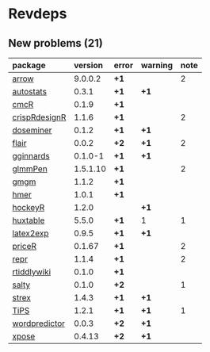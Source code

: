 # Revdeps

## New problems (21)

|package       |version  |error  |warning |note |
|:-------------|:--------|:------|:-------|:----|
|[arrow](problems.md#arrow)|9.0.0.2  |__+1__ |        |2    |
|[autostats](problems.md#autostats)|0.3.1    |__+1__ |__+1__  |     |
|[cmcR](problems.md#cmcr)|0.1.9    |__+1__ |        |     |
|[crispRdesignR](problems.md#crisprdesignr)|1.1.6    |__+1__ |        |2    |
|[doseminer](problems.md#doseminer)|0.1.2    |__+1__ |__+1__  |     |
|[flair](problems.md#flair)|0.0.2    |__+2__ |__+1__  |2    |
|[gginnards](problems.md#gginnards)|0.1.0-1  |__+1__ |__+1__  |     |
|[glmmPen](problems.md#glmmpen)|1.5.1.10 |__+1__ |        |2    |
|[gmgm](problems.md#gmgm)|1.1.2    |__+1__ |        |     |
|[hmer](problems.md#hmer)|1.0.1    |__+1__ |        |     |
|[hockeyR](problems.md#hockeyr)|1.2.0    |       |__+1__  |     |
|[huxtable](problems.md#huxtable)|5.5.0    |__+1__ |1       |1    |
|[latex2exp](problems.md#latex2exp)|0.9.5    |__+1__ |__+1__  |     |
|[priceR](problems.md#pricer)|0.1.67   |__+1__ |        |2    |
|[repr](problems.md#repr)|1.1.4    |__+1__ |        |2    |
|[rtiddlywiki](problems.md#rtiddlywiki)|0.1.0    |__+1__ |        |     |
|[salty](problems.md#salty)|0.1.0    |__+2__ |        |1    |
|[strex](problems.md#strex)|1.4.3    |__+1__ |__+1__  |     |
|[TiPS](problems.md#tips)|1.2.1    |__+1__ |__+1__  |1    |
|[wordpredictor](problems.md#wordpredictor)|0.0.3    |__+2__ |__+1__  |     |
|[xpose](problems.md#xpose)|0.4.13   |__+2__ |__+1__  |     |

